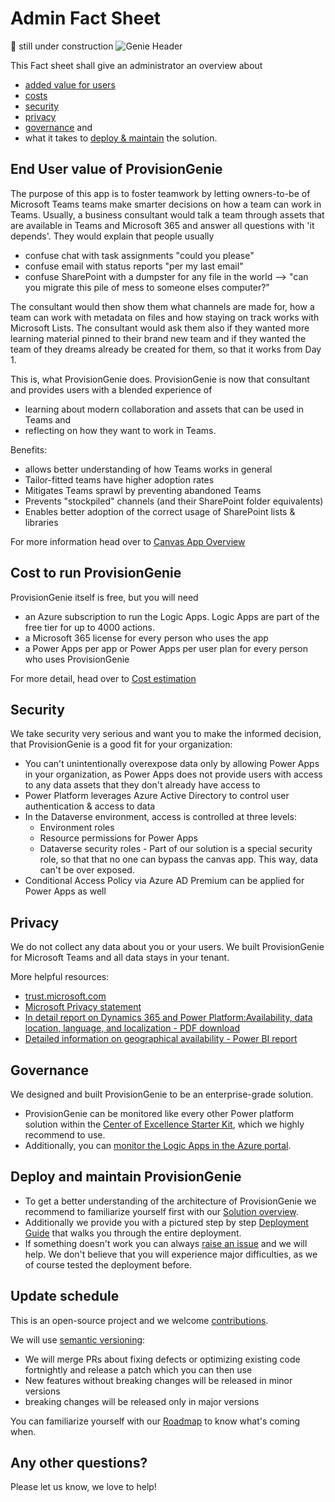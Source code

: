 # Admin Fact Sheet

🚨 still under construction
![Genie Header](https://github.com/ProvisionGenie/ProvisionGenie/blob/main/media/Genie_Header.png)

This Fact sheet shall give an administrator an overview about

* [added value for users](#end-user-value-of-provisiongenie)
* [costs](#cost-to-run-provisiongenie)
* [security](#security)
* [privacy](#privacy)
* [governance](#governance) and
* what it takes to [deploy & maintain](#deploy-and-maintain-provisiongenie) the solution.

## End User value of ProvisionGenie

The purpose of this app is to foster teamwork by letting owners-to-be of Microsoft Teams teams make smarter decisions on how a team can work in Teams. Usually, a business consultant would talk a team through assets that are available in Teams and Microsoft 365 and answer all questions with 'it depends'. They would explain that people usually

* confuse chat with task assignments "could you please"
* confuse email with status reports "per my last email"
* confuse SharePoint with a dumpster for any file in the world --> "can you migrate this pile of mess to someone elses computer?"

The consultant would then show them what channels are made for, how a team can work with metadata on files and how staying on track works with Microsoft Lists. The consultant would ask them also if they wanted more learning material pinned to their brand new team and if they wanted the team of they dreams already be created for them, so that it works from Day 1.

This is, what ProvisionGenie does. ProvisionGenie is now that consultant and provides users with a blended experience of

* learning about modern collaboration and assets that can be used in Teams and
* reflecting on how they want to work in Teams.

Benefits:

* allows better understanding of how Teams works in general
* Tailor-fitted teams have higher adoption rates
* Mitigates Teams sprawl by preventing abandoned Teams
* Prevents "stockpiled" channels (and their SharePoint folder equivalents)
* Enables better adoption of the correct usage of SharePoint lists & libraries

For more information head over to [Canvas App Overview](https://github.com/ProvisionGenie/ProvisionGenie/blob/main/Docs/CanvasAppOverview.md#high-level-overview-on-what-the-canvas-app-does)

## Cost to run ProvisionGenie

ProvisionGenie itself is free, but you will need

* an Azure subscription to run the Logic Apps. Logic Apps are part of the free tier for up to 4000 actions.
* a Microsoft 365 license for every person who uses the app
* a Power Apps per app or Power Apps per user plan for every person who uses ProvisionGenie

For more detail, head over to [Cost estimation](LogicApps.m#CostEstimation.md)

## Security

We take security very serious and want you to make the informed decision, that ProvisionGenie is a good fit for your organization:

* You can't unintentionally overexpose data only by allowing Power Apps in your organization, as Power Apps does not provide users with access to any data assets that they don't already have access to
* Power Platform leverages Azure Active Directory to control user authentication & access to data
* In the Dataverse environment, access is controlled at three levels:
  * Environment roles
  * Resource permissions for Power Apps
  * Dataverse security roles - Part of our solution is a special security role, so that that no one can bypass the canvas app. This way, data can't be over exposed.
* Conditional Access Policy via Azure AD Premium can be applied for Power Apps as well
  
## Privacy

We do not collect any data about you or your users. We built ProvisionGenie for Microsoft Teams and all data stays in your tenant.

More helpful resources:

* [trust.microsoft.com](https://www.microsoft.com/trust-center)
* [Microsoft Privacy statement](https://privacy.microsoft.com/privacystatement)
* [In detail report on Dynamics 365 and Power Platform:Availability, data location, language, and localization - PDF download](https://aka.ms/dynamics_365_international_availability_deck)
* [Detailed information on geographical availability - Power BI report](https://dynamics.microsoft.com/Report/GetGeoReport/)

## Governance

We designed and built ProvisionGenie to be an enterprise-grade solution.

* ProvisionGenie can be monitored like every other Power platform solution within the [Center of Excellence Starter Kit](https://docs.microsoft.com/power-platform/guidance/coe/starter-kit), which we highly recommend to use.
* Additionally, you can [monitor the Logic Apps in the Azure portal](https://docs.microsoft.com/azure/logic-apps/monitor-logic-apps).

## Deploy and maintain ProvisionGenie

* To get a better understanding of the architecture of ProvisionGenie we recommend to familiarize yourself first with our [Solution overview](https://github.com/ProvisionGenie/ProvisionGenie/blob/main/Docs/LogicApps.md#solution-overview).
* Additionally we provide you with a pictured step by step [Deployment Guide](DeploymentGuide.md) that walks you through the entire deployment.
* If something doesn't work you can always [raise an issue](https://github.com/ProvisionGenie/ProvisionGenie/issues/new/choose) and we will help. We don't believe that you will experience major difficulties, as we of course tested the deployment before.

## Update schedule

This is an open-source project and we welcome [contributions](https://github.com/ProvisionGenie/ProvisionGenie/blob/main/CONTRIBUTINGt.md).

We will use [semantic versioning](https://semver.org/):

* We will merge PRs about fixing defects or optimizing existing code fortnightly and release a patch which you can then use
* New features without breaking changes will be released in minor versions
* breaking changes will be released only in major versions

You can familiarize yourself with our [Roadmap](https://github.com/ProvisionGenie/ProvisionGenie/blob/main/Docs/Roadmap.md) to know what's coming when.

## Any other questions?

Please let us know, we love to help!
